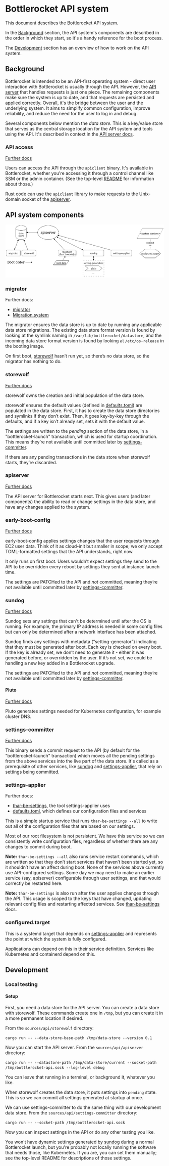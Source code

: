 # Bottlerocket API system

This document describes the Bottlerocket API system.

In the [Background](#background) section, the API system's components are described in the order in which they start, so it's a handy reference for the boot process.

The [Development](#development) section has an overview of how to work on the API system.

## Background

Bottlerocket is intended to be an API-first operating system - direct user interaction with Bottlerocket is usually through the API.
However, the [API server](#apiserver) that handles requests is just one piece.
The remaining components make sure the system is up to date, and that requests are persisted and applied correctly.
Overall, it's the bridge between the user and the underlying system.
It aims to simplify common configuration, improve reliability, and reduce the need for the user to log in and debug.

Several components below mention the *data store*.
This is a key/value store that serves as the central storage location for the API system and tools using the API.
It's described in context in the [API server docs](apiserver/).

### API access

[Further docs](apiclient/)

Users can access the API through the `apiclient` binary.
It's available in Bottlerocket, whether you're accessing it through a control channel like SSM or the admin container.
(See the top-level [README](../../) for information about those.)

Rust code can use the `apiclient` library to make requests to the Unix-domain socket of the [apiserver](#apiserver).

## API system components

![API system boot diagram](api-system.png)

### migrator

Further docs:
* [migrator](migration/migrator/)
* [Migration system](migration/)

The migrator ensures the data store is up to date by running any applicable data store migrations.
The existing data store format version is found by looking at the symlink naming in `/var/lib/bottlerocket/datastore`, and the incoming data store format version is found by looking at `/etc/os-release` in the booting image.

On first boot, [storewolf](#storewolf) hasn’t run yet, so there’s no data store, so the migrator has nothing to do.

### storewolf

[Further docs](storewolf/)

storewolf owns the creation and initial population of the data store.

storewolf ensures the default values (defined in [defaults.toml](../models/defaults.toml)) are populated in the data store.
First, it has to create the data store directories and symlinks if they don’t exist.
Then, it goes key-by-key through the defaults, and if a key isn’t already set, sets it with the default value.

The settings are written to the *pending* section of the data store, in a "bottlerocket-launch" transaction, which is used for startup coordination.
This means they’re not available until committed later by [settings-committer](#settings-committer).

If there are any pending transactions in the data store when storewolf starts, they’re discarded.

### apiserver

[Further docs](apiserver/)

The API server for Bottlerocket starts next.
This gives users (and later components) the ability to read or change settings in the data store, and have any changes applied to the system.

### early-boot-config

[Further docs](early-boot-config/)

early-boot-config applies settings changes that the user requests through EC2 user data.
Think of it as cloud-init but smaller in scope; we only accept TOML-formatted settings that the API understands, right now.

It only runs on first boot.
Users wouldn’t expect settings they send to the API to be overridden every reboot by settings they sent at instance launch time.

The settings are PATCHed to the API and *not* committed, meaning they’re not available until committed later by [settings-committer](#settings-committer).

### sundog

[Further docs](sundog/)

Sundog sets any settings that can't be determined until after the OS is running.
For example, the primary IP address is needed in some config files but can only be determined after a network interface has been attached.

Sundog finds any settings with metadata (“setting-generator”) indicating that they must be generated after boot.
Each key is checked on every boot.
If the key is already set, we don’t need to generate it - either it was generated before, or overridden by the user.
If it’s not set, we could be handling a new key added in a Bottlerocket upgrade.

The settings are PATCHed to the API and *not* committed, meaning they’re not available until committed later by [settings-committer](#settings-committer).

#### Pluto

[Further docs](pluto/)

Pluto generates settings needed for Kubernetes configuration, for example cluster DNS.

### settings-committer

[Further docs](settings-committer/)

This binary sends a commit request to the API (by default for the "bottlerocket-launch" transaction) which moves all the pending settings from the above services into the live part of the data store.
It's called as a prerequisite of other services, like [sundog](#sundog) and [settings-applier](#settings-applier), that rely on settings being committed.

### settings-applier

Further docs:
* [thar-be-settings](thar-be-settings/), the tool settings-applier uses
* [defaults.toml](../models/defaults.toml), which defines our configuration files and services

This is a simple startup service that runs `thar-be-settings --all` to write out all of the configuration files that are based on our settings.

Most of our root filesystem is not persistent.
We have this service so we can consistently write configuration files, regardless of whether there are any changes to commit during boot.

**Note:** `thar-be-settings --all` also runs service restart commands, which are written so that they don’t start services that haven’t been started yet, so it shouldn’t have an affect during boot.
None of the services above currently use API-configured settings.
Some day we may need to make an earlier service (say, apiserver) configurable through user settings, and that would correctly be restarted here.

**Note:** `thar-be-settings` is also run after the user applies changes through the API.
This usage is scoped to the keys that have changed, updating relevant config files and restarting affected services.
See [thar-be-settings](thar-be-settings/) docs.

### configured.target

This is a systemd target that depends on [settings-applier](#settings-applier) and represents the point at which the system is fully configured.

Applications can depend on this in their service definition.
Services like Kubernetes and containerd depend on this.

## Development

### Local testing

#### Setup

First, you need a data store for the API server.
You can create a data store with storewolf.
These commands create one in `/tmp`, but you can create it in a more permanent location if desired.

From the `sources/api/storewolf` directory:

```
cargo run -- --data-store-base-path /tmp/data-store --version 0.1
```

Now you can start the API server.
From the `sources/api/apiserver` directory:

```
cargo run -- --datastore-path /tmp/data-store/current --socket-path /tmp/bottlerocket-api.sock --log-level debug
```

You can leave that running in a terminal, or background it, whatever you like.

When storewolf creates the data store, it puts settings into `pending` state.
This is so we can commit all settings generated at startup at once.

We can use settings-committer to do the same thing with our development data store.
From the `sources/api/settings-committer` directory:

```
cargo run -- --socket-path /tmp/bottlerocket-api.sock
```

Now you can inspect settings in the API or do any other testing you like.

You won't have dynamic settings generated by [sundog](#sundog) during a normal Bottlerocket launch, but you're probably not locally running the software that needs those, like Kubernetes.
If you are, you can set them manually; see the top-level README for descriptions of those settings.
